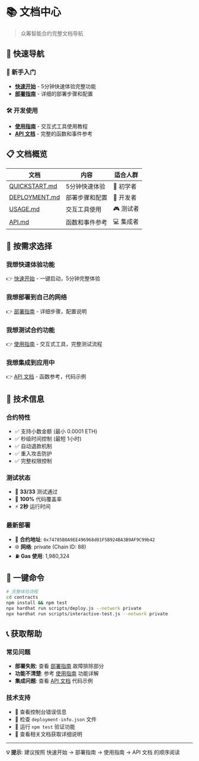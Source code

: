 # 📚 文档中心

> 众筹智能合约完整文档导航

## 🎯 快速导航

### 🚀 新手入门
- **[快速开始](QUICKSTART.md)** - 5分钟快速体验完整功能
- **[部署指南](DEPLOYMENT.md)** - 详细的部署步骤和配置

### 🛠️ 开发使用
- **[使用指南](USAGE.md)** - 交互式工具使用教程
- **[API 文档](API.md)** - 完整的函数和事件参考

## 📋 文档概览

| 文档 | 内容 | 适合人群 |
|------|------|----------|
| [QUICKSTART.md](QUICKSTART.md) | 5分钟快速体验 | 🔰 初学者 |
| [DEPLOYMENT.md](DEPLOYMENT.md) | 部署步骤和配置 | 🔧 开发者 |
| [USAGE.md](USAGE.md) | 交互工具使用 | 🎮 测试者 |
| [API.md](API.md) | 函数和事件参考 | 💻 集成者 |

## 🎯 按需求选择

### 我想快速体验功能
👉 [快速开始](QUICKSTART.md) - 一键启动，5分钟完整体验

### 我想部署到自己的网络
👉 [部署指南](DEPLOYMENT.md) - 详细步骤，配置说明

### 我想测试合约功能
👉 [使用指南](USAGE.md) - 交互式工具，完整测试流程

### 我想集成到应用中
👉 [API 文档](API.md) - 函数参考，代码示例

## 🔧 技术信息

### 合约特性
- ✅ 支持小数金额 (最小 0.0001 ETH)
- ✅ 秒级时间控制 (最短 1小时)
- ✅ 自动退款机制
- ✅ 重入攻击防护
- ✅ 完整权限控制

### 测试状态
- 🧪 **33/33** 测试通过
- 🎯 **100%** 代码覆盖率
- ⚡ **2秒** 运行时间

### 最新部署
- 📍 **合约地址**: `0x74785B0A9EE496968d01F5B924BA3B9AF9C99b42`
- 🌐 **网络**: private (Chain ID: 88)
- ⛽ **Gas 使用**: 1,980,324

## 🚀 一键命令

```bash
# 完整体验流程
cd contracts
npm install && npm test
npx hardhat run scripts/deploy.js --network private
npx hardhat run scripts/interactive-test.js --network private
```

## 📞 获取帮助

### 常见问题
- **部署失败**: 查看 [部署指南](DEPLOYMENT.md) 故障排除部分
- **功能不清楚**: 参考 [使用指南](USAGE.md) 功能详解
- **集成问题**: 查看 [API 文档](API.md) 代码示例

### 技术支持
- 🐛 查看控制台错误信息
- 📁 检查 `deployment-info.json` 文件
- 🧪 运行 `npm test` 验证功能
- 💬 查看相关文档获取详细说明

---

**💡 提示**: 建议按照 快速开始 → 部署指南 → 使用指南 → API 文档 的顺序阅读
